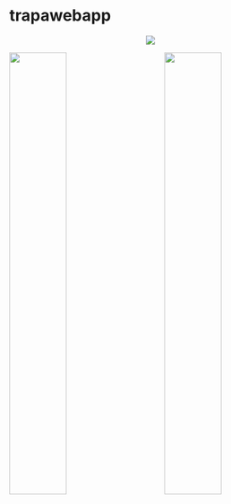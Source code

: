 trapawebapp
================

<p align="center"><a><img src="http://devontownsend.com/img/traptap_ss.png" /></a></p>
<p></p>
<p><a><img src="http://devontownsend.com/img/trapapp_ss.png" width=45% height=45% align="left" /></a>
<a><img src="http://devontownsend.com/img/trapawebappphone.png" width=45% height=45% align="right" /></a></p>
